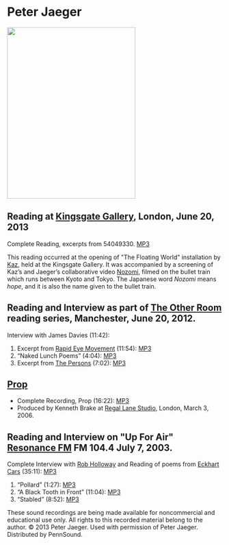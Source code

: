 Peter Jaeger
============

<img src="http://media.sas.upenn.edu/pennsound/authors/Jaeger/Peter%20Jaeger%20image.jpg" width="300" height="400" />

Reading at [Kingsgate Gallery](http://www.kingsgateworkshops.org.uk/gallery.html), London, June 20, 2013
--------------------------------------------------------------------------------------------------------

Complete Reading, excerpts from 54049330. [MP3](http://media.sas.upenn.edu/pennsound/authors/Jaeger/Jaeger-Peter_5404_20-06-13_Kingsgate-Gallery.mp3)

This reading occurred at the opening of "The Floating World" installation by [Kaz](http://www.kaznet.org/floating_world/part2.html), held at the
Kingsgate Gallery. It was accompanied by a screening of Kaz’s and Jaeger’s collaborative
video [Nozomi](http://www.kaznet.org/nozomi.html), filmed on the bullet train which runs between Kyoto and Tokyo. The Japanese
word *Nozomi* means *hope*, and it is also the name given to the bullet train.

Reading and Interview as part of [The Other Room](http://otherroom.org/) reading series, Manchester, June 20, 2012.
-------------------------------------------------------------------------------------------------------------------

Interview with James Davies (11:42):  
  

1.  Excerpt from [Rapid Eye Movement](http://www.realitystreet.co.uk/peter-jaeger.php) (11:54): [MP3](http://media.sas.upenn.edu/pennsound/authors/Jaeger/Jaeger-Peter_1_Rapid%20Eye%20Movement_Other%20Room_20-1-12.mp3)
2.  “Naked Lunch Poems” (4:04): [MP3](http://media.sas.upenn.edu/pennsound/authors/Jaeger/Jaeger-Peter_2_Naked%20Lunch%20Poems_Other%20Room_20-1-12.mp3)
3.  Excerpt from [The Persons](http://www.informationasmaterial.org/) (7:02): [MP3](http://media.sas.upenn.edu/pennsound/authors/Jaeger/Jaeger-Peter_3_The%20Persons_Other%20Room_20-1-12.mp3)

[Prop](http://www.saltpublishing.com/shop/proddetail.php?prod=9781844713240)
----------------------------------------------------------------------------

-   Complete Recording, Prop (16:22): [MP3](http://media.sas.upenn.edu/pennsound/authors/Jaeger/Jaeger-Peter_Prop-Complete-Reading_Regal-Lane-Studio_10-3-06.mp3.mp3)
-   Produced by Kenneth Brake at [Regal Lane Studio](https://myspace.com/regallanestudio), London, March 3, 2006.

Reading and Interview on "Up For Air" [Resonance FM](http://resonancefm.com/) FM 104.4 July 7, 2003.
----------------------------------------------------------------------------------------------------

Complete Interview with [Rob Holloway](http://www.spdbooks.org/Producte/9781930068438/permit.aspx) and Reading of poems from [Eckhart Cars](http://www.saltpublishing.com/shop/proddetail.php?prod=1844710378) (35:11): [MP3](http://media.sas.upenn.edu/pennsound/authors/Jaeger/Jaeger-Peter_Complete-Radio-Program_07-09-03_Up-For-Air.mp3.mp3)

1.  “Pollard” (1:27): [MP3](http://media.sas.upenn.edu/pennsound/authors/Jaeger/Jaeger-Peter_Pollard_07-09-03_Up-For-Air.mp3.mp3)
2.  “A Black Tooth in Front” (11:04): [MP3](http://media.sas.upenn.edu/pennsound/authors/Jaeger/Jaeger-Peter_Black-Tooth-in-Front_07-09-03_Up-for-air_.mp3)
3.  “Stabled” (8:52): [MP3](http://media.sas.upenn.edu/pennsound/authors/Jaeger/Jaeger-Peter_Stabled_07-09-03_Up-For-Air.mp3.mp3)

These sound recordings are being made available for noncommercial and educational
use only. All rights to this recorded material belong to the author. © 2013 Peter Jaeger. Used with permission of Peter Jaeger. Distributed by PennSound.
